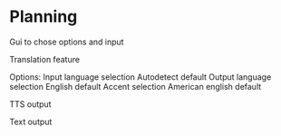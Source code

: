 # Planning

Gui to chose options and input

Translation feature

Options:
  Input language selection
    Autodetect default
  Output language selection
    English default
  Accent selection
    American english default
  
TTS output

Text output
